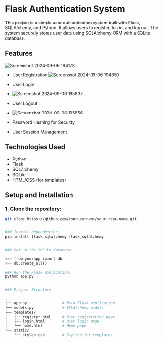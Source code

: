 # Flask Authentication System

This project is a simple user authentication system built with Flask, SQLAlchemy, and Python. It allows users to register, log in, and log out. The system securely stores user data using SQLAlchemy ORM with a SQLite database.

## Features

![Screenshot 2024-09-06 194123](https://github.com/user-attachments/assets/9222e749-27e5-43a9-995f-6ebffff337e8)




- User Registration
![Screenshot 2024-09-06 194350](https://github.com/user-attachments/assets/0ed7d2bf-7df5-4bb1-b94e-de6f937f9d38)


- User Login
- ![Screenshot 2024-09-06 195837](https://github.com/user-attachments/assets/5b961388-4cec-42b1-8749-084a8980ef22)    
- User Logout
- ![Screenshot 2024-09-06 195856](https://github.com/user-attachments/assets/0c349c2f-d038-4f85-ae2d-22b1f15a5bf2)

- Password Hashing for Security
- User Session Management

## Technologies Used

- Python
- Flask
- SQLAlchemy
- SQLite
- HTML/CSS (for templates)

## Setup and Installation

### 1. Clone the repository:
```bash
git clone https://github.com/yourusername/your-repo-name.git


### Install dependencies:
pip install flask sqlalchemy flask_sqlalchemy


### Set up the SQLite database:

>>> from yourapp import db
>>> db.create_all()

### Run the Flask application:
python app.py


### Project Structure

.
├── app.py                # Main Flask application
├── models.py             # SQLAlchemy models
├── templates/
│   ├── register.html     # User registration page
│   ├── login.html        # User login page
│   └── home.html         # Home page
└── static/
    └── styles.css        # Styling for templates
